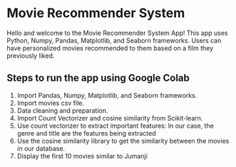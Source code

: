 # Movie Recommender System

Hello and welcome to the Movie Recommender System App! This app uses Python, Numpy, Pandas, Matplotlib, and Seaborn frameworks. Users can have personalized movies recommended to them based on a film they previously liked. 

## Steps to run the app using Google Colab
1. Import Pandas, Numpy, Matplotlib, and Seaborn frameworks.
2. Import movies csv file.
3. Data cleaning and preparation.
4. Import Count Vectorizer and cosine similarity from Scikit-learn.
5. Use count vectorizer to extract important features: In our case, the genre and title are the features being extracted
6. Use the cosine similarity library to get the similarity between the movies in our database.
7. Display the first 10 movies similar to Jumanji
